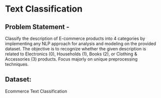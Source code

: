 # Text Classification
## Problem Statement - 
Classify the description of E-commerce products into 4 categories by implementing any NLP approach for analysis and modeling on the provided dataset. The objective is to recognize whether the given description is related to Electronics (0), Households (1), Books (2), or Clothing & Accessories (3) products. Focus majorly on unique preprocessing techniques.
## Dataset: 
Ecommerce Text Classification
